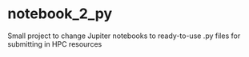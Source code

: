 # notebook_2_py
Small project to change Jupiter notebooks to ready-to-use .py files for submitting in HPC resources
